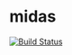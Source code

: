 # midas

[![Build Status](https://travis-ci.org/Polyconseil/midas.svg?branch=master)](https://travis-ci.org/Polyconseil/midas)
